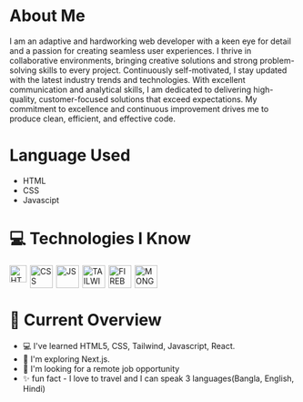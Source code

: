 <img src="https://i.ibb.co/SPPV45G/custom-banner-jannatul-afroz-faria.png" alt="" />

# About Me
I am an adaptive and hardworking web developer with a keen eye for detail and a passion for creating seamless user experiences. I thrive in collaborative environments, bringing creative solutions and strong problem-solving skills to every project. Continuously self-motivated, I stay updated with the latest industry trends and technologies. With excellent communication and analytical skills, I am dedicated to delivering high-quality, customer-focused solutions that exceed expectations. My commitment to excellence and continuous improvement drives me to produce clean, efficient, and effective code.

# Language Used
- HTML
- CSS
- Javascipt
  
# 💻 Technologies I Know
<div style="display: flex;">
        <img src="https://i.ibb.co/6mXsJgx/html-5-icon-726x1024-evem6gg5.png" alt="HTML" style="width: 30px; margin-right: 6px;">
        <img src="https://i.ibb.co/mRr6Rgs/css.png" alt="CSS" style="width: 40px; margin-right: 6px;">
        <img src="https://i.ibb.co/q12wPdr/js.png" alt="JS" style="width: 40px; margin-right: 6px;">
        <img src="https://i.ibb.co/RPXxDxG/tailwind.png" alt="TAILWIND" style="width: 40px; margin-right: 6px;">
        <img src="https://i.ibb.co/DMxdFmm/firebase.png" alt="FIREBASE" style="width: 40px; margin-right: 6px;">
        <img src="https://i.ibb.co/pbLRSVY/mongodb-logo-D13-D67-C930-seeklogo-com.png" alt="MONGODB" style="width: 40px; margin-right: 6px;">
</div>


# 📜 Current Overview

- 💻 I've learned HTML5, CSS, Tailwind, Javascript, React.
- 🌱 I'm exploring Next.js.
- 🔎 I'm looking for a remote job opportunity
- ✨ fun fact - I love to travel and I can speak 3 languages(Bangla, English, Hindi)
